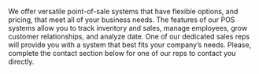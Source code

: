 We offer versatile point-of-sale systems that have flexible options, and pricing, that meet all of your business needs.  The features of our POS systems allow you to track inventory and sales, manage employees, grow customer relationships, and analyze date.  One of our dedicated sales reps will provide you with a system that best fits your company’s needs. Please, complete the contact section below for one of our reps to contact you directly.